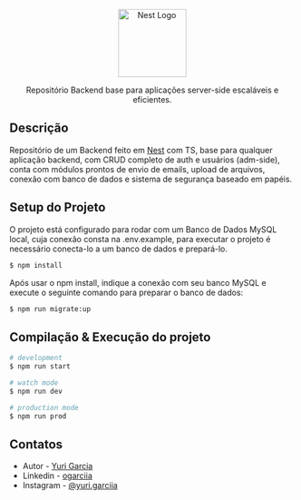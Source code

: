 <p align="center">
  <a href="http://nestjs.com/" target="blank"><img src="https://nestjs.com/img/logo-small.svg" width="120" alt="Nest Logo" /></a>
</p>

[circleci-image]: https://img.shields.io/circleci/build/github/nestjs/nest/master?token=abc123def456
[circleci-url]: https://circleci.com/gh/nestjs/nest

  <p align="center">Repositório Backend base para aplicações server-side escaláveis e eficientes.</p>
    <p align="center">
</p>

## Descrição

Repositório de um Backend feito em [Nest](https://github.com/nestjs/nest) com TS, base para qualquer aplicação backend, com CRUD completo de auth e usuários (adm-side), conta com módulos prontos de envio de emails, upload de arquivos, conexão com banco de dados e sistema de segurança baseado em papéis.

## Setup do Projeto
O projeto está configurado para rodar com um Banco de Dados MySQL local, cuja conexão consta na .env.example, para executar o projeto é necessário conecta-lo a um banco de dados e prepará-lo.

```bash
$ npm install
```
Após usar o npm install, indique a conexão com seu banco MySQL e execute o seguinte comando para preparar o banco de dados:
```bash
$ npm run migrate:up
```


## Compilação & Execução do projeto

```bash
# development
$ npm run start

# watch mode
$ npm run dev

# production mode
$ npm run prod
```

## Contatos

- Autor - [Yuri Garcia](https://www.linkedin.com/in/ogarciia/)
- Linkedin - [ogarciia](https://www.linkedin.com/in/ogarciia/)
- Instagram - [@yuri.garciia](https://www.instagram.com/yuri.garciia?igsh=bmtiN2dlbG02cDNv)